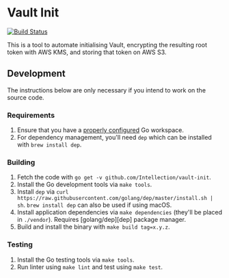 # Vault Init

[![Build Status](https://travis-ci.org/Intellection/vault-init.svg?branch=master)](https://travis-ci.org/Intellection/vault-init)

This is a tool to automate initialising Vault, encrypting the resulting root token with AWS KMS, and storing that token on AWS S3.

## Development

The instructions below are only necessary if you intend to work on the source code.

### Requirements

1. Ensure that you have a [properly
   configured](https://golang.org/doc/code.html#Workspaces) Go workspace.
1. For dependency management, you'll need `dep` which can be installed with
   `brew install dep`.

### Building

1. Fetch the code with `go get -v github.com/Intellection/vault-init`.
1. Install the Go development tools via `make tools`.
1. Install `dep` via `curl https://raw.githubusercontent.com/golang/dep/master/install.sh | sh`. `brew install dep` can also be used if using macOS.
1. Install application dependencies via `make dependencies` (they'll be placed
   in `./vendor`). Requires [golang/dep][dep] package manager.
1. Build and install the binary with `make build tag=x.y.z`.

### Testing

1. Install the Go testing tools via `make tools`.
2. Run linter using `make lint` and test using `make test`.
